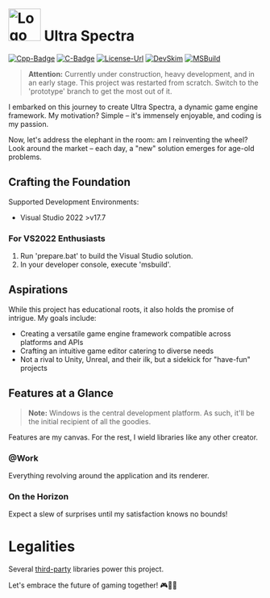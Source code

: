 ﻿# <img src="https://github.com/OmniVortexStudios/ultra/blob/master/Assets/Images/Ultra%20Spectra.png" alt="Logo" width="64"/> Ultra Spectra #

[Cpp-Badge]: https://img.shields.io/badge/C%2B%2B-23-blue
[C-Badge]: https://img.shields.io/badge/C-17-blue
[License-Badge]: https://img.shields.io/badge/License-MIT-blue

[Cpp-Url]: https://en.wikipedia.org/wiki/C%2B%2B
[C-Url]: https://en.wikipedia.org/wiki/C_(programming_language)
[License-Url]: https://opensource.org/licenses/MIT

[![Cpp-Badge]][Cpp-Url]
[![C-Badge]][C-Url]
[![License-Url][License-Badge]][License-Url]
[![DevSkim](https://github.com/OmniVortexStudios/ultra/actions/workflows/devskim.yml/badge.svg)](https://github.com/larioteo/ultra/actions/workflows/devskim.yml)
[![MSBuild](https://github.com/OmniVortexStudios/ultra/actions/workflows/msbuild.yml/badge.svg)](https://github.com/larioteo/ultra/actions/workflows/msbuild.yml)

> **Attention:** Currently under construction, heavy development, and in an early stage.
This project was restarted from scratch. Switch to the 'prototype' branch to get the most out of it.

I embarked on this journey to create Ultra Spectra, a dynamic game engine framework. My motivation? Simple – it's immensely enjoyable, and coding is my passion.

Now, let's address the elephant in the room: am I reinventing the wheel? Look around the market – each day, a "new" solution emerges for age-old problems.

## Crafting the Foundation

Supported Development Environments:
- Visual Studio 2022 >v17.7

### For VS2022 Enthusiasts
1. Run 'prepare.bat' to build the Visual Studio solution.
2. In your developer console, execute 'msbuild'.

## Aspirations

While this project has educational roots, it also holds the promise of intrigue. My goals include:
- Creating a versatile game engine framework compatible across platforms and APIs
- Crafting an intuitive game editor catering to diverse needs
- Not a rival to Unity, Unreal, and their ilk, but a sidekick for "have-fun" projects

## Features at a Glance

> **Note:** Windows is the central development platform. As such, it'll be the initial recipient of all the goodies.

Features are my canvas. For the rest, I wield libraries like any other creator.

### @Work
Everything revolving around the application and its renderer.

### On the Horizon
Expect a slew of surprises until my satisfaction knows no bounds!

# Legalities

Several [third-party](3rd-Party/ReadMe.md "3rd-Party") libraries power this project.

Let's embrace the future of gaming together! 🎮🌟🚀
